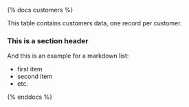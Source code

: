 {% docs customers %}

This table contains customers data, one record per customer.

### This is a section header

And this is an example for a markdown list:
 - first item
 - second item
 - etc.

{% enddocs %}